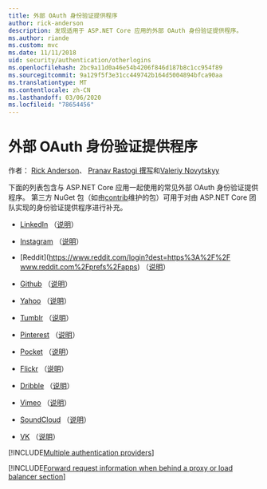 ```yaml
---
title: 外部 OAuth 身份验证提供程序
author: rick-anderson
description: 发现适用于 ASP.NET Core 应用的外部 OAuth 身份验证提供程序。
ms.author: riande
ms.custom: mvc
ms.date: 11/11/2018
uid: security/authentication/otherlogins
ms.openlocfilehash: 2bc9a11d0a46e54b4206f846d187b8c1cc954f89
ms.sourcegitcommit: 9a129f5f3e31cc449742b164d5004894bfca90aa
ms.translationtype: MT
ms.contentlocale: zh-CN
ms.lasthandoff: 03/06/2020
ms.locfileid: "78654456"
---
```

# <a name="external-oauth-authentication-providers"></a>外部 OAuth 身份验证提供程序

作者： [Rick Anderson](https://twitter.com/RickAndMSFT)、 [Pranav Rastogi 撰写](https://github.com/rustd)和[Valeriy Novytskyy](https://github.com/01binary)

下面的列表包含与 ASP.NET Core 应用一起使用的常见外部 OAuth 身份验证提供程序。 第三方 NuGet 包（如由[contrib](https://www.nuget.org/packages?q=owners%3Aaspnet-contrib+title%3AOAuth)维护的包）可用于对由 ASP.NET Core 团队实现的身份验证提供程序进行补充。

* [LinkedIn](https://www.linkedin.com/developer/apps) （[说明](https://developer.linkedin.com/docs/oauth2)）

* [Instagram](https://www.instagram.com/developer/register/) （[说明](https://www.instagram.com/developer/authentication/)）

* [Reddit](https://www.reddit.com/login?dest=https%3A%2F%2F www.reddit.com%2Fprefs%2Fapps) （[说明](https://github.com/reddit/reddit/wiki/OAuth2-Quick-Start-Example)）

* [Github](https://github.com/login?return_to=https%3A%2F%2Fgithub.com%2Fsettings%2Fapplications%2Fnew) （[说明](https://developer.github.com/v3/oauth/)）

* [Yahoo](https://login.yahoo.com/config/login?src=devnet&.done=http%3A%2F%2Fdeveloper.yahoo.com%2Fapps%2Fcreate%2F) （[说明](https://developer.yahoo.com/bbauth/user.html)）

* [Tumblr](https://www.tumblr.com/oauth/apps) （[说明](https://www.tumblr.com/docs/api/v2#auth)）

* [Pinterest](https://www.pinterest.com/login/?next=http%3A%2F%2Fdevsite%2Fapps%2F) （[说明](https://developers.pinterest.com/docs/api/overview/?)）

* [Pocket](https://getpocket.com/developer/apps/new) （[说明](https://getpocket.com/developer/docs/authentication)）

* [Flickr](https://www.flickr.com/services/apps/create) （[说明](https://www.flickr.com/services/api/auth.oauth.html)）

* [Dribble](https://dribbble.com/signup) （[说明](https://developer.dribbble.com/v1/oauth/)）

* [Vimeo](https://vimeo.com/join) （[说明](https://developer.vimeo.com/api/authentication)）

* [SoundCloud](https://soundcloud.com/you/apps/new) （[说明](https://developers.soundcloud.com/blog/we-love-oauth-2)）

* [VK](https://vk.com/apps?act=manage) （[说明](https://vk.com/pages?oid=-17680044&p=Authorizing_Sites)）

[!INCLUDE[Multiple authentication providers](includes/chain-auth-providers.md)]

[!INCLUDE[Forward request information when behind a proxy or load balancer section](includes/forwarded-headers-middleware.md)]
